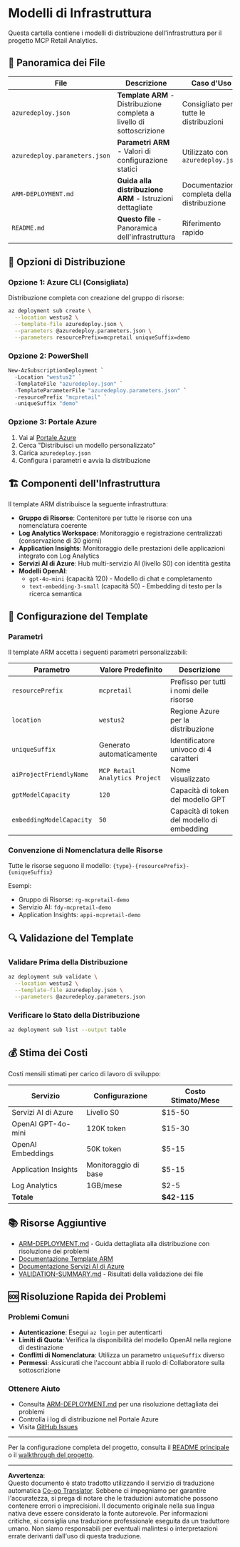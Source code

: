 <!--
CO_OP_TRANSLATOR_METADATA:
{
  "original_hash": "09c7975912db719927ad32946b55e621",
  "translation_date": "2025-09-30T13:25:59+00:00",
  "source_file": "azd/infra/README.md",
  "language_code": "it"
}
-->
# Modelli di Infrastruttura

Questa cartella contiene i modelli di distribuzione dell'infrastruttura per il progetto MCP Retail Analytics.

## 📁 Panoramica dei File

| File | Descrizione | Caso d'Uso |
|------|-------------|------------|
| `azuredeploy.json` | **Template ARM** - Distribuzione completa a livello di sottoscrizione | Consigliato per tutte le distribuzioni |
| `azuredeploy.parameters.json` | **Parametri ARM** - Valori di configurazione statici | Utilizzato con `azuredeploy.json` |
| `ARM-DEPLOYMENT.md` | **Guida alla distribuzione ARM** - Istruzioni dettagliate | Documentazione completa della distribuzione |
| `README.md` | **Questo file** - Panoramica dell'infrastruttura | Riferimento rapido |

## 🚀 Opzioni di Distribuzione

### Opzione 1: Azure CLI (Consigliata)
Distribuzione completa con creazione del gruppo di risorse:
```bash
az deployment sub create \
  --location westus2 \
  --template-file azuredeploy.json \
  --parameters @azuredeploy.parameters.json \
  --parameters resourcePrefix=mcpretail uniqueSuffix=demo
```

### Opzione 2: PowerShell
```powershell
New-AzSubscriptionDeployment `
  -Location "westus2" `
  -TemplateFile "azuredeploy.json" `
  -TemplateParameterFile "azuredeploy.parameters.json" `
  -resourcePrefix "mcpretail" `
  -uniqueSuffix "demo"
```

### Opzione 3: Portale Azure
1. Vai al [Portale Azure](https://portal.azure.com)
2. Cerca "Distribuisci un modello personalizzato"
3. Carica `azuredeploy.json`
4. Configura i parametri e avvia la distribuzione

## 🏗️ Componenti dell'Infrastruttura

Il template ARM distribuisce la seguente infrastruttura:

- **Gruppo di Risorse**: Contenitore per tutte le risorse con una nomenclatura coerente
- **Log Analytics Workspace**: Monitoraggio e registrazione centralizzati (conservazione di 30 giorni)
- **Application Insights**: Monitoraggio delle prestazioni delle applicazioni integrato con Log Analytics
- **Servizi AI di Azure**: Hub multi-servizio AI (livello S0) con identità gestita
- **Modelli OpenAI**:
  - `gpt-4o-mini` (capacità 120) - Modello di chat e completamento
  - `text-embedding-3-small` (capacità 50) - Embedding di testo per la ricerca semantica

## 🔧 Configurazione del Template

### Parametri
Il template ARM accetta i seguenti parametri personalizzabili:

| Parametro | Valore Predefinito | Descrizione |
|-----------|--------------------|-------------|
| `resourcePrefix` | `mcpretail` | Prefisso per tutti i nomi delle risorse |
| `location` | `westus2` | Regione Azure per la distribuzione |
| `uniqueSuffix` | Generato automaticamente | Identificatore univoco di 4 caratteri |
| `aiProjectFriendlyName` | `MCP Retail Analytics Project` | Nome visualizzato |
| `gptModelCapacity` | `120` | Capacità di token del modello GPT |
| `embeddingModelCapacity` | `50` | Capacità di token del modello di embedding |

### Convenzione di Nomenclatura delle Risorse
Tutte le risorse seguono il modello: `{type}-{resourcePrefix}-{uniqueSuffix}`

Esempi:
- Gruppo di Risorse: `rg-mcpretail-demo`
- Servizio AI: `fdy-mcpretail-demo`
- Application Insights: `appi-mcpretail-demo`

## 🔍 Validazione del Template

### Validare Prima della Distribuzione
```bash
az deployment sub validate \
  --location westus2 \
  --template-file azuredeploy.json \
  --parameters @azuredeploy.parameters.json
```

### Verificare lo Stato della Distribuzione
```bash
az deployment sub list --output table
```

## 💰 Stima dei Costi

Costi mensili stimati per carico di lavoro di sviluppo:

| Servizio | Configurazione | Costo Stimato/Mese |
|----------|----------------|--------------------|
| Servizi AI di Azure | Livello S0 | $15-50 |
| OpenAI GPT-4o-mini | 120K token | $15-30 |
| OpenAI Embeddings | 50K token | $5-15 |
| Application Insights | Monitoraggio di base | $5-15 |
| Log Analytics | 1GB/mese | $2-5 |
| **Totale** | | **$42-115** |

## 📚 Risorse Aggiuntive

- [ARM-DEPLOYMENT.md](./ARM-DEPLOYMENT.md) - Guida dettagliata alla distribuzione con risoluzione dei problemi
- [Documentazione Template ARM](https://docs.microsoft.com/en-us/azure/azure-resource-manager/templates/)
- [Documentazione Servizi AI di Azure](https://docs.microsoft.com/en-us/azure/cognitive-services/)
- [VALIDATION-SUMMARY.md](./VALIDATION-SUMMARY.md) - Risultati della validazione dei file

## 🆘 Risoluzione Rapida dei Problemi

### Problemi Comuni
- **Autenticazione**: Esegui `az login` per autenticarti
- **Limiti di Quota**: Verifica la disponibilità del modello OpenAI nella regione di destinazione
- **Conflitti di Nomenclatura**: Utilizza un parametro `uniqueSuffix` diverso
- **Permessi**: Assicurati che l'account abbia il ruolo di Collaboratore sulla sottoscrizione

### Ottenere Aiuto
- Consulta [ARM-DEPLOYMENT.md](./ARM-DEPLOYMENT.md) per una risoluzione dettagliata dei problemi
- Controlla i log di distribuzione nel Portale Azure
- Visita [GitHub Issues](https://github.com/microsoft/MCP-Server-and-PostgreSQL-Sample-Retail/issues)

---

Per la configurazione completa del progetto, consulta il [README principale](../../README.md) o il [walkthrough del progetto](../../walkthrough/README.md).

---

**Avvertenza**:  
Questo documento è stato tradotto utilizzando il servizio di traduzione automatica [Co-op Translator](https://github.com/Azure/co-op-translator). Sebbene ci impegniamo per garantire l'accuratezza, si prega di notare che le traduzioni automatiche possono contenere errori o imprecisioni. Il documento originale nella sua lingua nativa deve essere considerato la fonte autorevole. Per informazioni critiche, si consiglia una traduzione professionale eseguita da un traduttore umano. Non siamo responsabili per eventuali malintesi o interpretazioni errate derivanti dall'uso di questa traduzione.